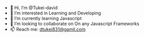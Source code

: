 - 👋 Hi, I’m @Tukei-david
- 👀 I’m interested in Learning and Developing
- 🌱 I’m currently learning Javascript
- 💞️ I’m looking to collaborate on On any Javascript Frameworks
- 📫 Reach me: dtukei831@gamil.com
